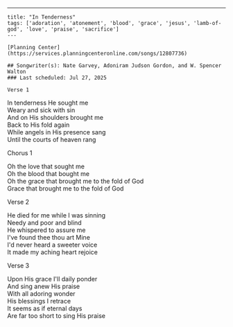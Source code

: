 ---
    title: "In Tenderness"
    tags: ['adoration', 'atonement', 'blood', 'grace', 'jesus', 'lamb-of-god', 'love', 'praise', 'sacrifice']
    ---

    [Planning Center](https://services.planningcenteronline.com/songs/12807736)

    ## Songwriter(s): Nate Garvey, Adoniram Judson Gordon, and W. Spencer Walton
    ### Last scheduled: Jul 27, 2025          

    Verse 1  
  
In tenderness He sought me  
Weary and sick with sin  
And on His shoulders brought me  
Back to His fold again  
While angels in His presence sang  
Until the courts of heaven rang  
  
Chorus 1  
  
Oh the love that sought me  
Oh the blood that bought me  
Oh the grace that brought me to the fold of God  
Grace that brought me to the fold of God  
  
Verse 2  
  
He died for me while I was sinning  
Needy and poor and blind  
He whispered to assure me  
I've found thee thou art Mine  
I'd never heard a sweeter voice  
It made my aching heart rejoice  
  
Verse 3  
  
Upon His grace I'll daily ponder  
And sing anew His praise  
With all adoring wonder  
His blessings I retrace  
It seems as if eternal days  
Are far too short to sing His praise
    